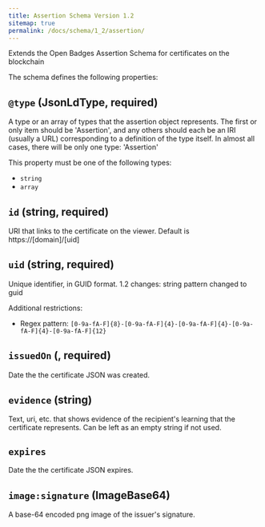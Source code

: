 ```yaml
---
title: Assertion Schema Version 1.2
sitemap: true
permalink: /docs/schema/1_2/assertion/
---
```



Extends the Open Badges Assertion Schema for certificates on the blockchain

The schema defines the following properties:

## `@type` (JsonLdType, required)

A type or an array of types that the assertion object represents. The first or only item should be 'Assertion', and any others should each be an IRI (usually a URL) corresponding to a definition of the type itself. In almost all cases, there will be only one type: 'Assertion'

This property must be one of the following types:

* `string`
* `array`

## `id` (string, required)

URI that links to the certificate on the viewer. Default is https://[domain]/[uid]

## `uid` (string, required)

Unique identifier, in GUID format. 1.2 changes: string pattern changed to guid

Additional restrictions:

* Regex pattern: `[0-9a-fA-F]{8}-[0-9a-fA-F]{4}-[0-9a-fA-F]{4}-[0-9a-fA-F]{4}-[0-9a-fA-F]{12}`

## `issuedOn` (, required)

Date the the certificate JSON was created.

## `evidence` (string)

Text, uri, etc. that shows evidence of the recipient's learning that the certificate represents. Can be left as an empty string if not used.

## `expires`

Date the the certificate JSON expires.

## `image:signature` (ImageBase64)

A base-64 encoded png image of the issuer's signature.